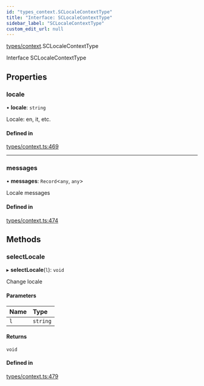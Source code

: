 ```yaml
---
id: "types_context.SCLocaleContextType"
title: "Interface: SCLocaleContextType"
sidebar_label: "SCLocaleContextType"
custom_edit_url: null
---
```


[types/context](../modules/types_context.md).SCLocaleContextType

Interface SCLocaleContextType

## Properties

### locale

• **locale**: `string`

Locale: en, it, etc.

#### Defined in

[types/context.ts:469](https://github.com/selfcommunity/community-ui/blob/1eb776a/packages/sc-core/src/types/context.ts#L469)

___

### messages

• **messages**: `Record`<`any`, `any`\>

Locale messages

#### Defined in

[types/context.ts:474](https://github.com/selfcommunity/community-ui/blob/1eb776a/packages/sc-core/src/types/context.ts#L474)

## Methods

### selectLocale

▸ **selectLocale**(`l`): `void`

Change locale

#### Parameters

| Name | Type |
| :------ | :------ |
| `l` | `string` |

#### Returns

`void`

#### Defined in

[types/context.ts:479](https://github.com/selfcommunity/community-ui/blob/1eb776a/packages/sc-core/src/types/context.ts#L479)
